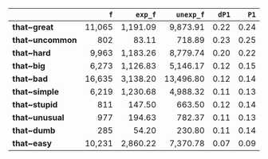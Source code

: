 |                   |    `f` |   `exp_f` |   `unexp_f` |   `dP1` |   `P1` |   `dP2` |   `P2` |   `LRC` |      `G2` |       `N` |    `f1` |    `f2` | `l1`   | `l2`     |
|:------------------|-------:|----------:|------------:|--------:|-------:|--------:|-------:|--------:|----------:|----------:|--------:|--------:|:-------|:---------|
| **that~great**    | 11,065 |  1,191.09 |    9,873.91 |    0.22 |   0.24 |    0.06 |   0.07 |    3.50 | 32,588.44 | 6,347,364 | 166,676 |  45,359 | that   | great    |
| **that~uncommon** |    802 |     83.11 |      718.89 |    0.23 |   0.25 |    0.00 |   0.00 |    3.33 |  2,384.09 | 6,347,364 | 166,676 |   3,165 | that   | uncommon |
| **that~hard**     |  9,963 |  1,183.26 |    8,779.74 |    0.20 |   0.22 |    0.05 |   0.06 |    3.31 | 27,269.05 | 6,347,364 | 166,676 |  45,061 | that   | hard     |
| **that~big**      |  6,273 |  1,126.83 |    5,146.17 |    0.12 |   0.15 |    0.03 |   0.04 |    2.56 | 12,074.72 | 6,347,364 | 166,676 |  42,912 | that   | big      |
| **that~bad**      | 16,635 |  3,138.20 |   13,496.80 |    0.12 |   0.14 |    0.08 |   0.10 |    2.52 | 31,301.66 | 6,347,364 | 166,676 | 119,509 | that   | bad      |
| **that~simple**   |  6,219 |  1,230.68 |    4,988.32 |    0.11 |   0.13 |    0.03 |   0.04 |    2.40 | 10,895.68 | 6,347,364 | 166,676 |  46,867 | that   | simple   |
| **that~stupid**   |    811 |    147.50 |      663.50 |    0.12 |   0.14 |    0.00 |   0.00 |    2.34 |  1,524.30 | 6,347,364 | 166,676 |   5,617 | that   | stupid   |
| **that~unusual**  |    977 |    194.63 |      782.37 |    0.11 |   0.13 |    0.00 |   0.01 |    2.22 |  1,679.63 | 6,347,364 | 166,676 |   7,412 | that   | unusual  |
| **that~dumb**     |    285 |     54.20 |      230.80 |    0.11 |   0.14 |    0.00 |   0.00 |    2.05 |    512.41 | 6,347,364 | 166,676 |   2,064 | that   | dumb     |
| **that~easy**     | 10,231 |  2,860.22 |    7,370.78 |    0.07 |   0.09 |    0.05 |   0.06 |    1.86 | 12,207.95 | 6,347,364 | 166,676 | 108,923 | that   | easy     |